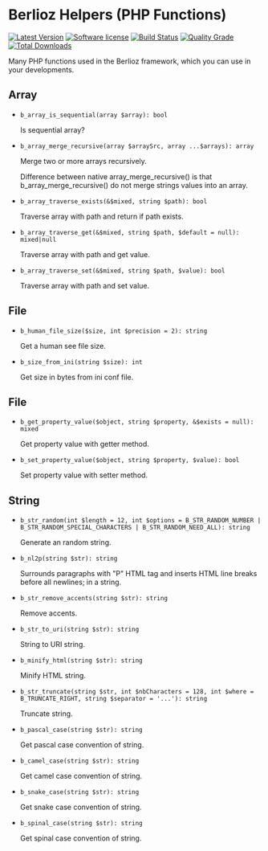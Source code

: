 # Berlioz Helpers (PHP Functions)

[![Latest Version](https://img.shields.io/packagist/v/berlioz/helpers.svg?style=flat-square)](https://github.com/BerliozFramework/Helpers/releases)
[![Software license](https://img.shields.io/github/license/BerliozFramework/Helpers.svg?style=flat-square)](https://github.com/BerliozFramework/Helpers/blob/1.x/LICENSE)
[![Build Status](https://img.shields.io/github/workflow/status/BerliozFramework/Helpers/Tests/1.x.svg?style=flat-square)](https://github.com/BerliozFramework/Helpers/actions/workflows/tests.yml?query=branch%3A1.x)
[![Quality Grade](https://img.shields.io/codacy/grade/cf7e947e6ddf4da28e540402bf08d957/1.x.svg?style=flat-square)](https://www.codacy.com/manual/BerliozFramework/Helpers)
[![Total Downloads](https://img.shields.io/packagist/dt/berlioz/helpers.svg?style=flat-square)](https://packagist.org/packages/berlioz/helpers)

Many PHP functions used in the Berlioz framework, which you can use in your developments.

## Array

  - `b_array_is_sequential(array $array): bool`

     Is sequential array?

  - `b_array_merge_recursive(array $arraySrc, array ...$arrays): array`

    Merge two or more arrays recursively.

    Difference between native array_merge_recursive() is that
    b_array_merge_recursive() do not merge strings values
    into an array.

  - `b_array_traverse_exists(&$mixed, string $path): bool`

    Traverse array with path and return if path exists.

  - `b_array_traverse_get(&$mixed, string $path, $default = null): mixed|null`

    Traverse array with path and get value.

  - `b_array_traverse_set(&$mixed, string $path, $value): bool`

    Traverse array with path and set value.

## File

  - `b_human_file_size($size, int $precision = 2): string`

    Get a human see file size.

  - `b_size_from_ini(string $size): int`

    Get size in bytes from ini conf file.

## File

  - `b_get_property_value($object, string $property, &$exists = null): mixed`

    Get property value with getter method.

  - `b_set_property_value($object, string $property, $value): bool`

    Set property value with setter method.

## String

  - `b_str_random(int $length = 12, int $options = B_STR_RANDOM_NUMBER | B_STR_RANDOM_SPECIAL_CHARACTERS | B_STR_RANDOM_NEED_ALL): string`

    Generate an random string.

  - `b_nl2p(string $str): string`

    Surrounds paragraphs with "P" HTML tag and inserts HTML line breaks before all newlines; in a string.

  - `b_str_remove_accents(string $str): string`

    Remove accents.

  - `b_str_to_uri(string $str): string`

    String to URI string.

  - `b_minify_html(string $str): string`

    Minify HTML string.

  - `b_str_truncate(string $str, int $nbCharacters = 128, int $where = B_TRUNCATE_RIGHT, string $separator = '...'): string`

    Truncate string.

  - `b_pascal_case(string $str): string`

    Get pascal case convention of string.

  - `b_camel_case(string $str): string`

    Get camel case convention of string.

  - `b_snake_case(string $str): string`

    Get snake case convention of string.

  - `b_spinal_case(string $str): string`

    Get spinal case convention of string.